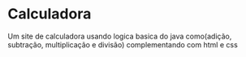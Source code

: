 # Calculadora
Um site de calculadora usando logica basica do java como(adição, subtração, multiplicação e divisão) complementando com html e css
